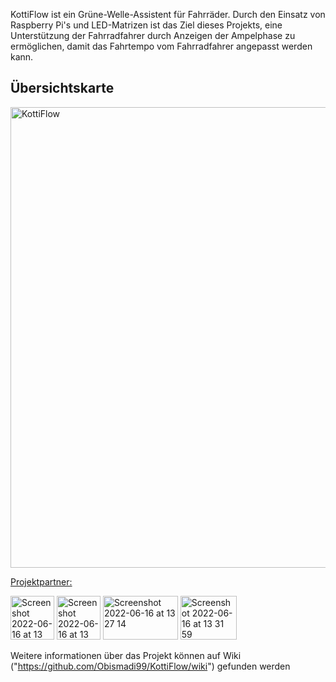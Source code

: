 KottiFlow ist ein Grüne-Welle-Assistent für Fahrräder. Durch den Einsatz von Raspberry Pi's und LED-Matrizen ist das Ziel dieses Projekts, eine Unterstützung der Fahrradfahrer durch Anzeigen der Ampelphase zu ermöglichen, damit das Fahrtempo vom Fahrradfahrer angepasst werden kann.

## Übersichtskarte
<a href="//umap.openstreetmap.fr/de/map/kottiflow_783062#19/52.49903/13.42281">
<img width="737" alt="KottiFlow" src="https://user-images.githubusercontent.com/107621070/174057782-e810d8c9-3013-4d28-882b-a8c0e18f9d2b.png">


Projektpartner:

[<img width="70" height="70" alt="Screenshot 2022-06-16 at 13 30 30" src="https://user-images.githubusercontent.com/107621070/174060790-d9e71d79-9389-4c0c-9272-6a89a32dda01.png">](https://www.fixmycity.de) [<img width="70" height="70" alt="Screenshot 2022-06-16 at 13 23 11" src="https://user-images.githubusercontent.com/107621070/174059941-b43acfea-c277-42dd-ae67-764d6a949d9a.png">](https://radbahn.berlin/de) [<img width="120" height="70" alt="Screenshot 2022-06-16 at 13 27 14" src="https://user-images.githubusercontent.com/107621070/174060289-97034880-98d3-45f0-a3d2-32935a4fa7de.png">](https://www.bht-berlin.de) [<img width="90" height="70" alt="Screenshot 2022-06-16 at 13 31 59" src="https://user-images.githubusercontent.com/107621070/174060993-bcc7e749-0de9-486d-b3cb-b15c1ab6a82e.png">](https://www.bvg.de/de)

Weitere informationen über das Projekt können auf Wiki ("https://github.com/Obismadi99/KottiFlow/wiki") gefunden werden

